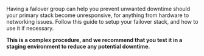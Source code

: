 <!-- usedin: [ _legacy_docker/Tutorials/1976-09-26-stack-failover.md, _maestro/Tutorials/1976-09-26-stack-failover.md, _node/tutorials/1976-09-26-stack-failover.md, _rails/Tutorials/1976-09-26-stack-failover.md] -->


Having a failover group can help you prevent unwanted downtime should your primary stack become unresponsive, for anything from hardware to networking issues. Follow this guide to setup your failover stack, and how to use it if necessary.

**This is a complex procedure, and we recommend that you test it in a staging environment to reduce any potential downtime.**

